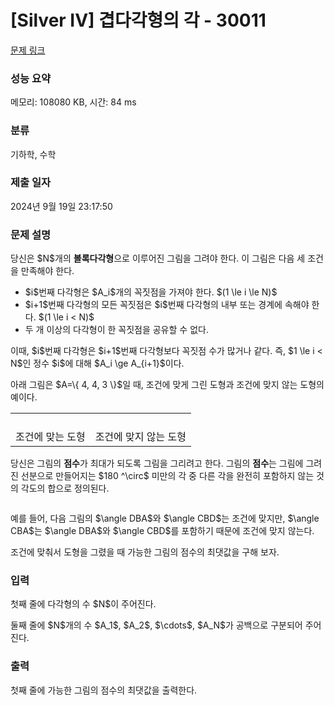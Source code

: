 # [Silver IV] 겹다각형의 각 - 30011 

[문제 링크](https://www.acmicpc.net/problem/30011) 

### 성능 요약

메모리: 108080 KB, 시간: 84 ms

### 분류

기하학, 수학

### 제출 일자

2024년 9월 19일 23:17:50

### 문제 설명

<p>당신은 $N$개의 <strong>볼록다각형</strong>으로 이루어진 그림을 그려야 한다. 이 그림은 다음 세 조건을 만족해야 한다.</p>

<ul>
	<li>$i$번째 다각형은 $A_i$개의 꼭짓점을 가져야 한다. $(1 \le i \le N)$</li>
	<li>$i+1$번째 다각형의 모든 꼭짓점은 $i$번째 다각형의 내부 또는 경계에 속해야 한다. $(1 \le i < N)$</li>
	<li>두 개 이상의 다각형이 한 꼭짓점을 공유할 수 없다.</li>
</ul>

<p>이때, $i$번째 다각형은 $i+1$번째 다각형보다 꼭짓점 수가 많거나 같다. 즉, $1 \le i < N$인 정수 $i$에 대해 $A_i \ge A_{i+1}$이다.</p>

<p>아래 그림은 $A=\{ 4, 4, 3 \}$일 때, 조건에 맞게 그린 도형과 조건에 맞지 않는 도형의 예이다. </p>

<table class="table table-bordered td-center th-center">
	<tbody>
		<tr>
			<td><img alt="" src="https://upload.acmicpc.net/3d109975-5435-404a-8b20-4c583449cd12/-/preview/">
			<p> </p>
			</td>
			<td><img alt="" src="https://upload.acmicpc.net/746ed35c-d6f8-4d21-b094-a0d063866fa0/-/preview/">
			<p> </p>
			</td>
		</tr>
		<tr>
			<td>조건에 맞는 도형</td>
			<td>조건에 맞지 않는 도형</td>
		</tr>
	</tbody>
</table>

<p>당신은 그림의 <strong>점수</strong>가 최대가 되도록 그림을 그리려고 한다. 그림의 <b>점수</b>는 그림에 그려진 선분으로 만들어지는 $180 ^\circ$ 미만의 각 중 다른 각을 완전히 포함하지 않는 것의 각도의 합으로 정의된다. </p>

<p style="text-align: center;"><img alt="" src="https://upload.acmicpc.net/66042671-45e1-4fbe-89af-f894f1385f4b/-/crop/513x297/0,12/-/preview/"></p>

<p>예를 들어, 다음 그림의 $\angle DBA$와 $\angle CBD$는 조건에 맞지만, $\angle CBA$는 $\angle DBA$와 $\angle CBD$를 포함하기 때문에 조건에 맞지 않는다.</p>

<p>조건에 맞춰서 도형을 그렸을 때 가능한 그림의 점수의 최댓값을 구해 보자.</p>

### 입력 

 <p>첫째 줄에 다각형의 수 $N$이 주어진다.</p>

<p>둘째 줄에 $N$개의 수 $A_1$, $A_2$, $\cdots$, $A_N$가 공백으로 구분되어 주어진다. </p>

### 출력 

 <p>첫째 줄에 가능한 그림의 점수의 최댓값을 출력한다.</p>

